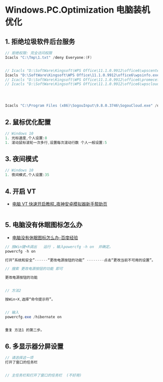 # Windows.PC.Optimization 电脑装机优化

## 1. 拒绝垃圾软件后台服务

```c#
// 拒绝权限: 完全访问权限
Icacls "C:\Tmp\1.txt" /deny Everyone:(F)


// Icacls "D:\SoftWare\Kingsoft\WPS Office\11.1.0.9912\office6\wpscenter.exe" /deny Everyone:(F)
Icacls "D:\SoftWare\Kingsoft\WPS Office\11.1.0.9912\office6\wpsinfo.exe" /deny Everyone:(F)
// Icacls "D:\SoftWare\Kingsoft\WPS Office\11.1.0.9912\office6\promecefpluginhost.exe" /deny Everyone:(F)
// Icacls "D:\SoftWare\Kingsoft\WPS Office\11.1.0.9912\office6\wpscloudsvr.exe" /deny Everyone:(F)




Icacls "C:\Program Files (x86)\SogouInput\9.8.0.3746\SogouCloud.exe" /deny Everyone:(F)


```

## 2. 鼠标优化配置

```c#
// Windows 10
1. 光标速度,个人设置:8
1. 滚动鼠标滚轮一次多行,设置每次滚动行数 个人一般设置:5

```

## 3. 夜间模式

```c#
// Windows 10
1. 夜间模式,个人设置:35
```

## 4. 开启 VT

- [电脑 VT 快速开启教程\_夜神安卓模拟器新手帮助页](https://www.yeshen.com/faqs/36pb5vYN9g)

```c#

```

## 5. 电脑没有休眠图标怎么办

- [电脑没有休眠图标怎么办-百度经验](https://jingyan.baidu.com/article/597035529272538fc00740cb.html)

```c#
// 按Win键+R调出   运行 ，输入powercfg -h on  并确定。
powercfg -h on

打开“系统和安全”------“更改电源按钮的功能” --------点击“更改当前不可用的设置”。

// 搜索 更改电源按钮的功能 即可

更改电源按钮的功能


// 方法2

按Win+X,选择“命令提示符”。


// 输入
powercfg.exe /hibernate on


重复 方法1 的第二步。
```

## 6. 多显示器分屏设置

```c#
// 请选择这一项
打开了窗口的任务栏


// 主任务栏和打开了窗口的任务栏  (不好用)


```
